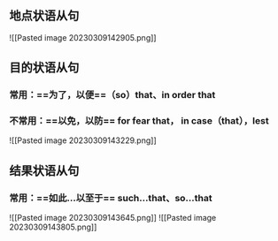 ## 地点状语从句
![[Pasted image 20230309142905.png]]

## 目的状语从句
### 常用：==为了，以便==（so）that、in order that


### 不常用：==以免，以防== for fear that， in case（that），lest
![[Pasted image 20230309143229.png]]

## 结果状语从句
### 常用：==如此…以至于== such…that、so…that
![[Pasted image 20230309143645.png]]
![[Pasted image 20230309143805.png]]